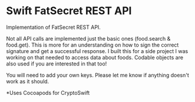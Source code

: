 # Swift FatSecret REST API
Implementation of FatSecret REST API.

Not all API calls are implemented just the basic ones (food.search & food.get). This is more for an understanding on how to sign the correct signature and get a successful response. I built this for a side project I was working on that needed to access data about foods. Codable objects are also used if you are interested in that too!

You will need to add your own keys. Please let me know if anything doesn't work as it should.

*Uses Cocoapods for CryptoSwift

